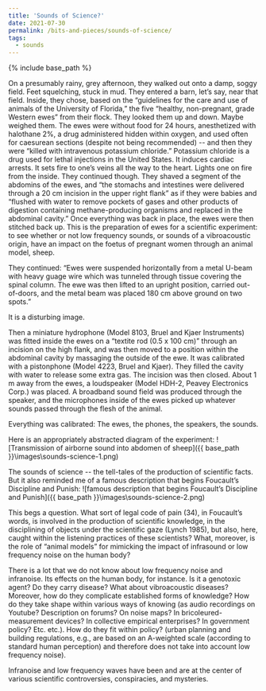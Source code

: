 ```yaml
---
title: 'Sounds of Science?'
date: 2021-07-30
permalink: /bits-and-pieces/sounds-of-science/
tags:
  - sounds
---
```


{% include base_path %}

On a presumably rainy, grey afternoon, they walked out onto a damp, soggy field. Feet squelching, stuck in mud. They entered a barn, let’s say, near that field. Inside, they chose, based on the “guidelines for the care and use of animals of the University of Florida,” the five “healthy, non-pregnant, grade Western ewes” from their flock. They looked them up and down. Maybe weighed them. The ewes were without food for 24 hours, anesthetized with halothane 2%, a drug administered hidden within oxygen, and used often for caesurean sections (despite not being recommended) -- and then they were “killed with intravenous potassium chloride.” Potassium chloride is a drug used for lethal injections in the United States. It induces cardiac arrests. It sets fire to one’s veins all the way to the heart. Lights one on fire from the inside. They continued though. They shaved a segment of the abdomins of the ewes, and “the stomachs and intestines were delivered through a 20 cm incision in the upper right flank” as if they were babies and “flushed with water to remove pockets of gases and other products of digestion containing methane-producing organisms and replaced in the abdominal cavity.” Once everything was back in place, the ewes were then stitched back up. This is the preparation of ewes for a scientific experiment: to see whether or not low frequency sounds, or sounds of a vibroacoustic origin, have an impact on the foetus of pregnant women through an animal model, sheep.

They continued: “Ewes were suspended horizontally from a metal U-beam with heavy guage wire which was tunneled through tissue covering the spinal column. The ewe was then lifted to an upright position, carried out-of-doors, and the metal beam was placed 180 cm above ground on two spots.”

It is a disturbing image.

Then a miniature hydrophone (Model 8103, Bruel and Kjaer Instruments) was fitted inside the ewes on a “textite rod (0.5 x 100 cm)” through an incision on the high flank, and was then moved to a position within the abdominal cavity by massaging the outside of the ewe. It was calibrated with a pistonphone (Model 4223, Bruel and Kjaer). They filled the cavity with water to release some extra gas. The incision was then closed. About 1 m away from the ewes, a loudspeaker (Model HDH-2, Peavey Electronics Corp.) was placed. A broadband sound field was produced through the speaker, and the microphones inside of the ewes picked up whatever sounds passed through the flesh of the animal.

Everything was calibrated: The ewes, the phones, the speakers, the sounds.

Here is an appropriately abstracted diagram of the experiment:
![Transmission of airborne sound into abdomen of sheep]({{ base_path }}\images\sounds-science-1.png)

The sounds of science -- the tell-tales of the production of scientific facts. But it also reminded me of a famous description that begins Foucault’s Discipline and Punish: 
![famous description that begins Foucault’s Discipline and Punish]({{ base_path }}\images\sounds-science-2.png)

This begs a question. What sort of legal code of pain (34), in Foucault’s words, is involved in the production of scientific knowledge, in the disciplining of objects under the scientific gaze (Lynch 1985), but also, here, caught within the listening practices of these scientists? What, moreover, is the role of “animal models” for mimicking the impact of infrasound or low frequency noise on the human body?

There is a lot that we do not know about low frequency noise and infranoise. Its effects on the human body, for instance. Is it a genotoxic agent? Do they carry disease? What about vibroacoustic diseases? Moreover, how do they complicate established forms of knowledge? How do they take shape within various ways of knowing (as audio recordings on Youtube? Description on forums? On noise maps? In bricoleured-measurement devices? In collective empirical enterprises? In government policy? Etc. etc.). How do they fit within policy? (urban planning and building regulations, e.g., are based on an A-weighted scale (according to standard human perception) and therefore does not take into account low frequency noise).

Infranoise and low frequency waves have been and are at the center of various scientific controversies, conspiracies, and mysteries.